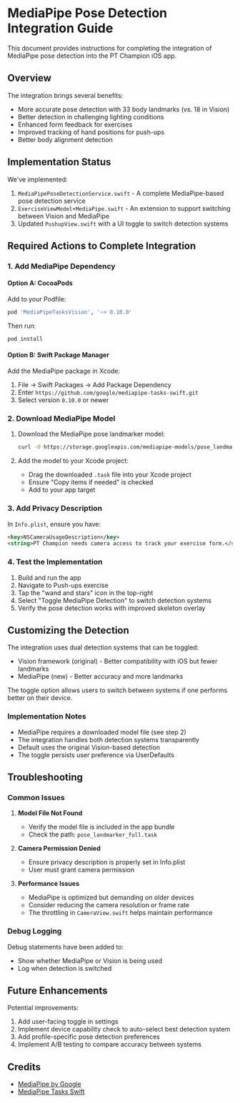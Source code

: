 # MediaPipe Pose Detection Integration Guide

This document provides instructions for completing the integration of MediaPipe pose detection into the PT Champion iOS app.

## Overview

The integration brings several benefits:

- More accurate pose detection with 33 body landmarks (vs. 18 in Vision)
- Better detection in challenging lighting conditions
- Enhanced form feedback for exercises
- Improved tracking of hand positions for push-ups
- Better body alignment detection

## Implementation Status

We've implemented:

1. `MediaPipePoseDetectionService.swift` - A complete MediaPipe-based pose detection service
2. `ExerciseViewModel+MediaPipe.swift` - An extension to support switching between Vision and MediaPipe
3. Updated `PushupView.swift` with a UI toggle to switch detection systems

## Required Actions to Complete Integration

### 1. Add MediaPipe Dependency

#### Option A: CocoaPods

Add to your Podfile:

```ruby
pod 'MediaPipeTasksVision', '~> 0.10.0'
```

Then run:

```bash
pod install
```

#### Option B: Swift Package Manager

Add the MediaPipe package in Xcode:
1. File → Swift Packages → Add Package Dependency
2. Enter `https://github.com/google/mediapipe-tasks-swift.git`
3. Select version `0.10.0` or newer

### 2. Download MediaPipe Model

1. Download the MediaPipe pose landmarker model:
   ```bash
   curl -O https://storage.googleapis.com/mediapipe-models/pose_landmarker/pose_landmarker_full/float16/latest/pose_landmarker_full.task
   ```

2. Add the model to your Xcode project:
   - Drag the downloaded `.task` file into your Xcode project
   - Ensure "Copy items if needed" is checked
   - Add to your app target

### 3. Add Privacy Description

In `Info.plist`, ensure you have:

```xml
<key>NSCameraUsageDescription</key>
<string>PT Champion needs camera access to track your exercise form.</string>
```

### 4. Test the Implementation

1. Build and run the app
2. Navigate to Push-ups exercise
3. Tap the "wand and stars" icon in the top-right
4. Select "Toggle MediaPipe Detection" to switch detection systems
5. Verify the pose detection works with improved skeleton overlay

## Customizing the Detection

The integration uses dual detection systems that can be toggled:

- Vision framework (original) - Better compatibility with iOS but fewer landmarks
- MediaPipe (new) - Better accuracy and more landmarks

The toggle option allows users to switch between systems if one performs better on their device.

### Implementation Notes

- MediaPipe requires a downloaded model file (see step 2)
- The integration handles both detection systems transparently
- Default uses the original Vision-based detection
- The toggle persists user preference via UserDefaults

## Troubleshooting

### Common Issues

1. **Model File Not Found**
   - Verify the model file is included in the app bundle
   - Check the path: `pose_landmarker_full.task`

2. **Camera Permission Denied**
   - Ensure privacy description is properly set in Info.plist
   - User must grant camera permission

3. **Performance Issues**
   - MediaPipe is optimized but demanding on older devices
   - Consider reducing the camera resolution or frame rate
   - The throttling in `CameraView.swift` helps maintain performance

### Debug Logging

Debug statements have been added to:
- Show whether MediaPipe or Vision is being used
- Log when detection is switched

## Future Enhancements

Potential improvements:

1. Add user-facing toggle in settings
2. Implement device capability check to auto-select best detection system
3. Add profile-specific pose detection preferences
4. Implement A/B testing to compare accuracy between systems

## Credits

- [MediaPipe by Google](https://github.com/google/mediapipe)
- [MediaPipe Tasks Swift](https://github.com/google/mediapipe-tasks-swift)
